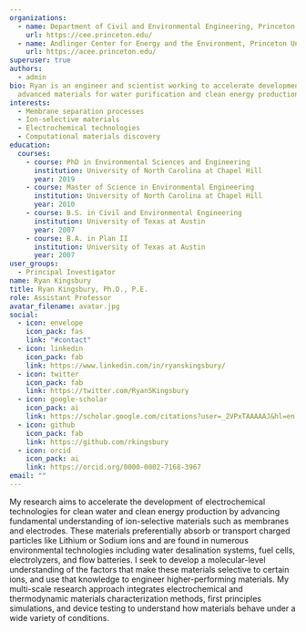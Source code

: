 ```yaml
---
organizations:
  - name: Department of Civil and Environmental Engineering, Princeton University
    url: https://cee.princeton.edu/
  - name: Andlinger Center for Energy and the Environment, Princeton University
    url: https://acee.princeton.edu/
superuser: true
authors:
  - admin
bio: Ryan is an engineer and scientist working to accelerate development of
  advanced materials for water purification and clean energy production.
interests:
  - Membrane separation processes
  - Ion-selective materials
  - Electrochemical technologies
  - Computational materials discovery
education:
  courses:
    - course: PhD in Environmental Sciences and Engineering
      institution: University of North Carolina at Chapel Hill
      year: 2019
    - course: Master of Science in Environmental Engineering
      institution: University of North Carolina at Chapel Hill
      year: 2010
    - course: B.S. in Civil and Environmental Engineering
      institution: University of Texas at Austin
      year: 2007
    - course: B.A. in Plan II
      institution: University of Texas at Austin
      year: 2007
user_groups:
  - Principal Investigator
name: Ryan Kingsbury
title: Ryan Kingsbury, Ph.D., P.E.
role: Assistant Professor
avatar_filename: avatar.jpg
social:
  - icon: envelope
    icon_pack: fas
    link: "#contact"
  - icon: linkedin
    icon_pack: fab
    link: https://www.linkedin.com/in/ryanskingsbury/
  - icon: twitter
    icon_pack: fab
    link: https://twitter.com/RyanSKingsbury
  - icon: google-scholar
    icon_pack: ai
    link: https://scholar.google.com/citations?user=_2VPxTAAAAAJ&hl=en
  - icon: github
    icon_pack: fab
    link: https://github.com/rkingsbury
  - icon: orcid
    icon_pack: ai
    link: https://orcid.org/0000-0002-7168-3967
email: ""
---
```

My research aims to accelerate the development of electrochemical technologies for clean water and clean energy production by advancing fundamental understanding of ion-selective materials such as membranes and electrodes. These materials preferentially absorb or transport charged particles like Lithium or Sodium ions and are found in numerous environmental technologies including water desalination systems, fuel cells, electrolyzers, and flow batteries. I seek to develop a molecular-level understanding of the factors that make these materials selective to certain ions, and use that knowledge to engineer higher-performing materials. My multi-scale research approach integrates electrochemical and thermodynamic materials characterization methods, first principles simulations, and device testing to understand how materials behave under a wide variety of conditions.
